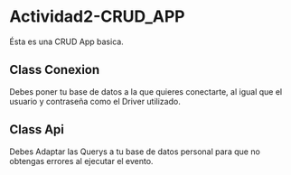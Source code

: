 # Actividad2-CRUD_APP
Ésta es una CRUD App basica.

## Class Conexion
Debes poner tu base de datos a la que quieres conectarte, al igual que el usuario y contraseña como el Driver utilizado.

## Class Api
Debes Adaptar las Querys a tu base de datos personal para que no obtengas errores al ejecutar el evento.
